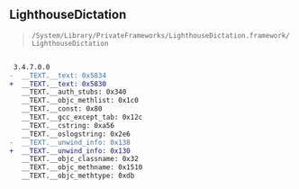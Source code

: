 ## LighthouseDictation

> `/System/Library/PrivateFrameworks/LighthouseDictation.framework/LighthouseDictation`

```diff

 3.4.7.0.0
-  __TEXT.__text: 0x5834
+  __TEXT.__text: 0x5830
   __TEXT.__auth_stubs: 0x340
   __TEXT.__objc_methlist: 0x1c0
   __TEXT.__const: 0x80
   __TEXT.__gcc_except_tab: 0x12c
   __TEXT.__cstring: 0xa56
   __TEXT.__oslogstring: 0x2e6
-  __TEXT.__unwind_info: 0x138
+  __TEXT.__unwind_info: 0x130
   __TEXT.__objc_classname: 0x32
   __TEXT.__objc_methname: 0x1510
   __TEXT.__objc_methtype: 0xdb

```
